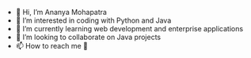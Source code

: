 - 👋 Hi, I’m Ananya Mohapatra
- 👀 I’m interested in coding with Python and Java
- 🌱 I’m currently learning web development and enterprise applications
- 💞️ I’m looking to collaborate on Java projects
- 📫 How to reach me 🛴

<!---
oneAnanya/oneAnanya is a ✨ special ✨ repository because its `README.md` (this file) appears on your GitHub profile.
You can click the Preview link to take a look at your changes.
--->
